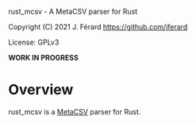 rust_mcsv - A MetaCSV parser for Rust

Copyright (C) 2021 J. Férard <https://github.com/jferard>

License: GPLv3

**WORK IN PROGRESS**

# Overview
rust_mcsv is a [MetaCSV](https://github.com/jferard/MetaCSV) parser for Rust. 

